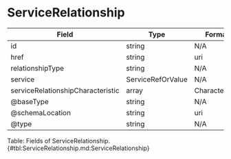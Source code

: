 <!--
    ATTENTION: This file was generated via gradle!
               Do NOT manually edit this file! Any such changes will be overwritten!
-->

# ServiceRelationship

| Field | Type | Format | Required |
|-------|---|--------|---|
| id | string | N/A | No |
| href | string | uri | No |
| relationshipType | string | N/A | Yes |
| service | ServiceRefOrValue | N/A | Yes |
| serviceRelationshipCharacteristic | array | Characteristic | No |
| \@baseType | string | N/A | No |
| \@schemaLocation | string | uri | No |
| \@type | string | N/A | No |

Table: Fields of ServiceRelationship. {#tbl:ServiceRelationship.md:ServiceRelationship}
